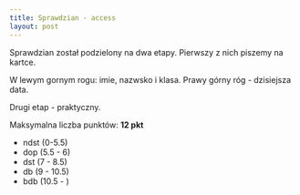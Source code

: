 ```yaml
---
title: Sprawdzian - access
layout: post
---
```


Sprawdzian został podzielony na dwa etapy.
Pierwszy z nich piszemy na kartce. 

W lewym gornym rogu: imie, nazwsko i klasa. Prawy górny róg - dzisiejsza data. 

Drugi etap - praktyczny. 

Maksymalna liczba punktów: __12 pkt__
- ndst (0-5.5)
- dop (5.5 - 6)
- dst (7 - 8.5)
- db (9 - 10.5)
- bdb (10.5 - ) 



